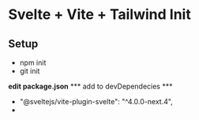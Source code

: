 # Svelte + Vite + Tailwind Init



## Setup
- npm init
- git init

**edit package.json**
*** add to devDependecies ***
- "@sveltejs/vite-plugin-svelte": "^4.0.0-next.4",
- 

